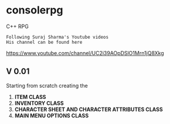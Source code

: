 # consolerpg
C++ RPG

```
Following Suraj Sharma's Youtube videos
His channel can be found here
```

https://www.youtube.com/channel/UC2i39AOpDSlO1Mrn1jQ8Xkg


## V 0.01

Starting from scratch creating the 
1. **ITEM CLASS**
2. **INVENTORY CLASS**
3. **CHARACTER SHEET AND CHARACTER ATTRIBUTES CLASS**
4. **MAIN MENU OPTIONS CLASS** 


